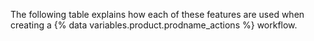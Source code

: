 The following table explains how each of these features are used when creating a {% data variables.product.prodname_actions %} workflow.